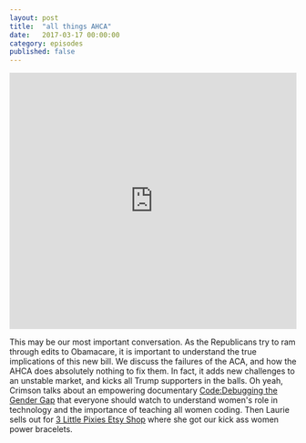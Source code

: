 ```yaml
---
layout: post
title:  "all things AHCA"
date:   2017-03-17 00:00:00
category: episodes
published: false
---
```

<iframe width="100%" height="450" scrolling="no" frameborder="no" src="https://w.soundcloud.com/player/?url=https%3A//api.soundcloud.com/tracks/312941745&amp;auto_play=false&amp;hide_related=false&amp;show_comments=true&amp;show_user=true&amp;show_reposts=false&amp;visual=true"></iframe>

This may be our most important conversation. As the Republicans try to ram through edits to Obamacare, it is important to understand the true implications of this new bill. We discuss the failures of the ACA, and how the AHCA does absolutely nothing to fix them. In fact, it adds new challenges to an unstable market, and kicks all Trump supporters in the balls. Oh yeah, Crimson talks about an empowering documentary [Code:Debugging the Gender Gap](https://www.youtube.com/watch?v=8VVb6M8pTvE) that everyone should watch to understand women's role in technology and the importance of teaching all women coding. Then Laurie sells out for [3 Little Pixies Etsy Shop](https://www.etsy.com/shop/3LittlePixiesShoppe) where she got our kick ass women power bracelets.
